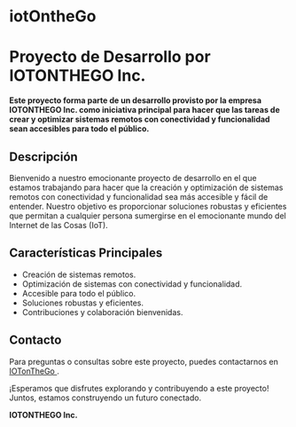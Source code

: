 # iotOntheGo

# Proyecto de Desarrollo por IOTONTHEGO Inc.

**Este proyecto forma parte de un desarrollo provisto por la empresa IOTONTHEGO Inc. como iniciativa principal para hacer que las tareas de crear y optimizar sistemas remotos con conectividad y funcionalidad sean accesibles para todo el público.**

## Descripción

Bienvenido a nuestro emocionante proyecto de desarrollo en el que estamos trabajando para hacer que la creación y optimización de sistemas remotos con conectividad y funcionalidad sea más accesible y fácil de entender. Nuestro objetivo es proporcionar soluciones robustas y eficientes que permitan a cualquier persona sumergirse en el emocionante mundo del Internet de las Cosas (IoT).

## Características Principales

- Creación de sistemas remotos.
- Optimización de sistemas con conectividad y funcionalidad.
- Accesible para todo el público.
- Soluciones robustas y eficientes.
- Contribuciones y colaboración bienvenidas.


## Contacto

Para preguntas o consultas sobre este proyecto, puedes contactarnos en [IOTonTheGo ](mailto:saulfs81@gmail.com).

¡Esperamos que disfrutes explorando y contribuyendo a este proyecto! Juntos, estamos construyendo un futuro conectado.

**IOTONTHEGO Inc.**
